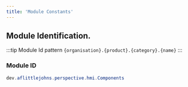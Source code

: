 ```yaml
---
title: 'Module Constants'
---
```


## Module Identification.

:::tip Module Id pattern
`{organisation}.{product}.{category}.{name}`
:::

### Module ID 

```java
dev.aflittlejohns.perspective.hmi.Components
```

